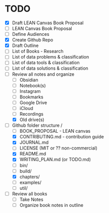# TODO

- [x] Draft LEAN Canvas Book Proposal
- [ ] LEAN Canvas Book Proposal
- [ ] Define Audiences
- [x] Create Github Repo
- [x] Draft Outline
- [ ] List of Books - Research
- [ ] List of data problems & classification
- [ ] List of data tools & classification
- [ ] List of data solutions & classification
- [ ] Review all notes and organize
    - [ ] Obsidian
    - [ ] Notebook(s)
    - [ ] Instagram
    - [ ] Bookmarks
    - [ ] Google Drive
    - [ ] iCloud
    - [ ] Recordings
    - [x] Old drive(s)
- [ ] Github folder structure /
    - [ ] BOOK_PROPOSAL - LEAN canvas
    - [x] CONTRIBUTING.md - contribution guide
    - [x] JOURNAL.md
    - [ ] LICENSE (MIT or ?? non-commercial)
    - [x] README.md
    - [x] WRITING_PLAN.md (or TODO.md)
    - [ ] bin/
    - [ ] build/
    - [x] chapters/
    - [ ] examples/
    - [ ] util/
- [ ] Review all books
    - [ ] Take Notes
    - [ ] Organize book notes in outline
